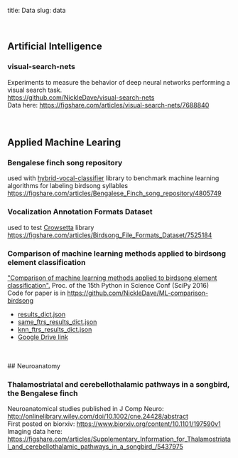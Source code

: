 title: Data
slug: data

<br>

## Artificial Intelligence

### visual-search-nets
Experiments to measure the behavior of deep neural networks performing a visual search task.  
<https://github.com/NickleDave/visual-search-nets>  
Data here: <https://figshare.com/articles/visual-search-nets/7688840>  
<br>
<br>
## Applied Machine Learing

### Bengalese finch song repository
used with [hybrid-vocal-classifier](https://hybrid-vocal-classifier.readthedocs.io/en/latest/) library to benchmark 
machine learning algorithms for labeling birdsong syllables  
<https://figshare.com/articles/Bengalese_Finch_song_repository/4805749>

### Vocalization Annotation Formats Dataset
used to test [Crowsetta](https://crowsetta.readthedocs.io/en/latest/) library  
<https://figshare.com/articles/Birdsong_File_Formats_Dataset/7525184>  

### Comparison of machine learning methods applied to birdsong element classification
["Comparison of machine learning methods applied to birdsong element classification".](http://conference.scipy.org/proceedings/scipy2016/pdfs/david_nicholson.pdf)
Proc. of the 15th Python in Science Conf (SciPy 2016)  
Code for paper is in <https://github.com/NickleDave/ML-comparison-birdsong>  

- [results_dict.json]({static}../data/results_dict.json)  
- [same_ftrs_results_dict.json]({static}../data/same_ftrs_results_dict.json)  
- [knn_ftrs_results_dict.json]({static}../data/knn_ftrs_results_dict.json)  
- [Google Drive link](https://drive.google.com/open?id=0B0BKW2mh0ySnbzlhU29Mc3djbEU")  
<br>
<br>
## Neuroanatomy

### Thalamostriatal and cerebellothalamic pathways in a songbird, the Bengalese finch
Neuroanatomical studies published in J Comp Neuro: 
<http://onlinelibrary.wiley.com/doi/10.1002/cne.24428/abstract>  
First posted on biorxiv: <https://www.biorxiv.org/content/10.1101/197590v1>  
Imaging data here: 
<https://figshare.com/articles/Supplementary_Information_for_Thalamostriatal_and_cerebellothalamic_pathways_in_a_songbird_/5437975>  
